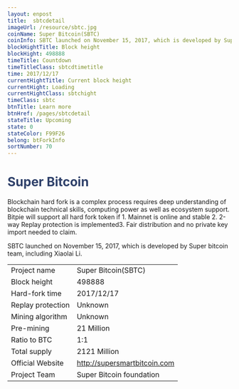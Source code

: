 ```yaml
---
layout: enpost
title:  sbtcdetail
imageUrl: /resource/sbtc.jpg
coinName: Super Bitcoin(SBTC)
coinInfo: SBTC launched on November 15, 2017, which is developed by Super bitcoin team, including Xiaolai Li.
blockHightTitle: Block height
blockHight: 498888
timeTitle: Countdown
timeTitleClass: sbtcdtimetitle
time: 2017/12/17
currentHightTitle: Current block height
currentHight: Loading
currentHightClass: sbtchight
timeClass: sbtc
btnTitle: Learn more
btnHref: /pages/sbtcdetail
stateTitle: Upcoming
state: 0
stateColor: F99F26
belong: btForkInfo
sortNumber: 70
---
```

<h1 style="color: #2F416A">Super Bitcoin</h1>
<p class="summarytxt">Blockchain hard fork is a complex process requires deep understanding of blockchain technical skills, computing power as well as ecosystem support. Bitpie will support all hard fork token if 1. Mainnet is online and stable 2. 2-way Replay protection is implemented3. Fair distribution and no private key import needed to claim.
</p>
<p>
SBTC launched on November 15, 2017, which is developed by Super bitcoin team, including Xiaolai Li.
</p>
<table class="center">
  <tbody>
    <tr>
        <td class="tablehalf">Project name</td>
        <td class="tablehalf">Super Bitcoin(SBTC)</td>
    </tr>
    <tr>
        <td>Block height</td>
        <td>498888</td>
    </tr>
    <tr>
        <td>Hard-fork time</td>
        <td>2017/12/17</td>
    </tr>
    <tr>
        <td>Replay protection</td>
        <td>Unknown</td>
    </tr>
    <tr>
        <td>Mining algorithm</td>
        <td>Unknown</td>
    </tr>
    <tr>
        <td>Pre-mining</td>
        <td>21 Million</td>
    </tr>
    <tr>
        <td>Ratio to BTC</td>
        <td>1:1</td>
    </tr>
    <tr>
        <td>Total supply</td>
        <td>2121 Million</td>
    </tr>
    <tr>
        <td>Official Website</td>
        <td><a href="http://supersmartbitcoin.com/" target="_blank">http://supersmartbitcoin.com</a></td>
    </tr>
    <tr>
        <td>Project Team</td>
        <td>Super Bitcoin foundation</td>
    </tr>
  </tbody>
</table>